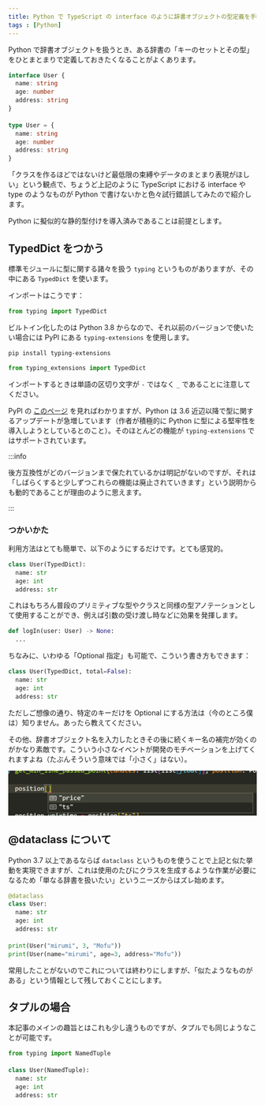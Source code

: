 ```yaml
---
title: Python で TypeScript の interface のように辞書オブジェクトの型定義を手軽に行う
tags : [Python]
---
```


Python で辞書オブジェクトを扱うとき、ある辞書の「キーのセットとその型」をひとまとまりで定義しておきたくなることがよくあります。

```ts
interface User {
  name: string
  age: number
  address: string
}

type User = {
  name: string
  age: number
  address: string
}
```

「クラスを作るほどではないけど最低限の束縛やデータのまとまり表現がほしい」という観点で、ちょうど上記のように TypeScript における interface や type のようなものが Python で書けないかと色々試行錯誤してみたので紹介します。

Python に擬似的な静的型付けを導入済みであることは前提とします。

## TypedDict をつかう

標準モジュールに型に関する諸々を扱う `typing` というものがありますが、その中にある `TypedDict` を使います。

インポートはこうです：

```python
from typing import TypedDict
```

ビルトイン化したのは Python 3.8 からなので、それ以前のバージョンで使いたい場合には PyPl にある `typing-extensions` を使用します。

```shell
pip install typing-extensions
```

```python
from typing_extensions import TypedDict
```

インポートするときは単語の区切り文字が `-` ではなく `_` であることに注意してください。

PyPl の [このページ](https://pypi.org/project/typing-extensions/) を見ればわかりますが、Python は 3.6 近辺以降で型に関するアップデートが急増しています（作者が積極的に Python に型による堅牢性を導入しようとしているとのこと）。そのほとんどの機能が `typing-extensions` ではサポートされています。

:::info

後方互換性がどのバージョンまで保たれているかは明記がないのですが、それは「しばらくすると少しずつこれらの機能は廃止されていきます」という説明からも動的であることが理由のように思えます。

:::

### つかいかた

利用方法はとても簡単で、以下のようにするだけです。とても感覚的。

```python
class User(TypedDict):
  name: str
  age: int
  address: str
```

これはもちろん普段のプリミティブな型やクラスと同様の型アノテーションとして使用することができ、例えば引数の受け渡し時などに効果を発揮します。

```python
def logIn(user: User) -> None:
  ...
```

ちなみに、いわゆる「Optional 指定」も可能で、こういう書き方もできます：

```python
class User(TypedDict, total=False):
  name: str
  age: int
  address: str
```

ただしご想像の通り、特定のキーだけを Optional にする方法は（今のところ僕は）知りません。あったら教えてください。

その他、辞書オブジェクト名を入力したときその後に続くキー名の補完が効くのがかなり素敵です。こういう小さなイベントが開発のモチベーションを上げてくれますよね（たぶんそういう意味では「小さく」はない）。

![typeddict-example](../images/typeddict-example.png)

## @dataclass について

Python 3.7 以上であるならば `dataclass` というものを使うことで上記と似た挙動を実現できますが、これは使用のたびにクラスを生成するような作業が必要になるため「単なる辞書を扱いたい」というニーズからはズレ始めます。

```python
@dataclass
class User:
  name: str
  age: int
  address: str

print(User("mirumi", 3, "Mofu"))
print(User(name="mirumi", age=3, address="Mofu"))
```

常用したことがないのでこれについては終わりにしますが、「似たようなものがある」という情報として残しておくことにします。

## タプルの場合

本記事のメインの趣旨とはこれも少し違うものですが、タプルでも同じようなことが可能です。

```python
from typing import NamedTuple

class User(NamedTuple):
  name: str
  age: int
  address: str
```
